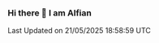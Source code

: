 ### Hi there 👋 I am Alfian

<!--START_SECTION:waka-->

 Last Updated on 21/05/2025 18:58:59 UTC
<!--END_SECTION:waka-->
